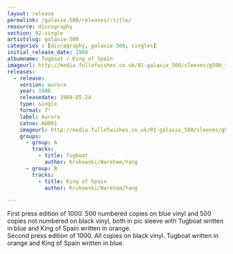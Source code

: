 ```yaml
---
layout: release
permalink: /galaxie-500/releases/:title/
resource: discography
section: 02-single
artistslug: galaxie-500
categories : [discography, galaxie-500, singles]
initial_release_date: 1988
albumname: Tugboat / King of Spain
imageurl: http://media.fullofwishes.co.uk/01-galaxie_500/sleeves/g500_tugboat_a001.jpg
releases:
  - release:
    version: aurora
    year: 1988
    releasedate: 1988-05-24
    type: single
    format: 7"
    label: Aurora
    catno: AU001
    imageurl: http://media.fullofwishes.co.uk/01-galaxie_500/sleeves/g500_tugboat_a001.jpg
    groups:
      - group: A
        tracks:
          - title: Tugboat
            author: Krukowski/Wareham/Yang
      - group: B
        tracks:
          - title: King of Spain
            author: Krukowski/Wareham/Yang

---
```

First press edition of 1000. 500 numbered copies on blue vinyl and 500 copies not numbered on black vinyl, both in pic sleeve with Tugboat written in blue and King of Spain written in orange.   
Second press edition of 1000. All copies on black vinyl. Tugboat written in orange and King of Spain written in blue.